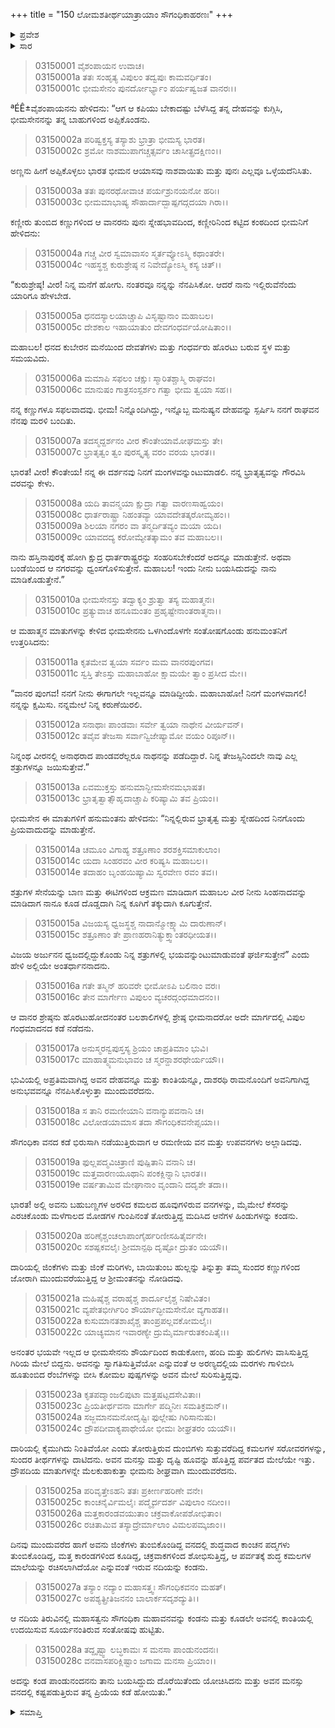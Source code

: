 +++
title = "150 ಲೋಮಶತೀರ್ಥಯಾತ್ರಾಯಾಂ ಸೌಗಂಧಿಕಾಹರಣಃ"
+++

<details><summary>ಪ್ರವೇಶ</summary>


।।   ಓಂ ಓಂ ನಮೋ ನಾರಾಯಣಾಯ।।   ಶ್ರೀ ವೇದವ್ಯಾಸಾಯ ನಮಃ ।।

ಶ್ರೀ ಕೃಷ್ಣದ್ವೈಪಾಯನ ವೇದವ್ಯಾಸ ವಿರಚಿತ  

**ಶ್ರೀ ಮಹಾಭಾರತ**

**ಆರಣ್ಯಕ ಪರ್ವ**

**ತೀರ್ಥಯಾತ್ರಾ ಪರ್ವ**

**ಅಧ್ಯಾಯ 150**

</details>


<details><summary>ಸಾರ</summary>

ಅರ್ಜುನನ ಧ್ವಜದಲ್ಲಿ ನೆಲೆಸುತ್ತೇನೆ ಎಂದು ಭರವಸೆಯನ್ನಿತ್ತು ಹನುಮಂತನು ಅಂತರ್ಧಾನನಾದುದು (1-15). ಮುಂದುವರೆದು ಭೀಮನು ಸೌಗಂಧಿಕಾವನವನ್ನು ಕಂಡುದು (16-28).

</details>


> 03150001 ವೈಶಂಪಾಯನ ಉವಾಚ।  
03150001a ತತಃ ಸಂಹೃತ್ಯ ವಿಪುಲಂ ತದ್ವಪುಃ ಕಾಮವರ್ಧಿತಂ।  
03150001c ಭೀಮಸೇನಂ ಪುನರ್ದೋರ್ಭ್ಯಾಂ ಪರ್ಯಷ್ವಜತ ವಾನರಃ।।

ªÉÊ±ವೈಶಂಪಾಯನನು ಹೇಳಿದನು: “ಆಗ ಆ ಕಪಿಯು ಬೇಕಾದಷ್ಟು ಬೆಳೆಸಿದ್ದ ತನ್ನ ದೇಹವನ್ನು ಕುಗ್ಗಿಸಿ, ಭೀಮಸೇನನನ್ನು ತನ್ನ ಬಾಹುಗಳಿಂದ ಅಪ್ಪಿಕೊಂಡನು.

> 03150002a ಪರಿಷ್ವಕ್ತಸ್ಯ ತಸ್ಯಾಶು ಭ್ರಾತ್ರಾ ಭೀಮಸ್ಯ ಭಾರತ।  
03150002c ಶ್ರಮೋ ನಾಶಮುಪಾಗಚ್ಚತ್ಸರ್ವಂ ಚಾಸೀತ್ಪ್ರದಕ್ಷಿಣಂ।।

ಅಣ್ಣನು ಹೀಗೆ ಅಪ್ಪಿಕೊಳ್ಳಲು ಭಾರತ ಭೀಮನ ಆಯಾಸವು ನಾಶವಾಯಿತು ಮತ್ತು ಪುನಃ ಎಲ್ಲವೂ ಒಳ್ಳೆಯದೆನಿಸಿತು.

> 03150003a ತತಃ ಪುನರಥೋವಾಚ ಪರ್ಯಶ್ರುನಯನೋ ಹರಿಃ।  
03150003c ಭೀಮಮಾಭಾಷ್ಯ ಸೌಹಾರ್ದಾದ್ಬಾಷ್ಪಗದ್ಗದಯಾ ಗಿರಾ।।

ಕಣ್ಣೀರು ತುಂಬಿದ ಕಣ್ಣುಗಳಿಂದ ಆ ವಾನರನು ಪುನಃ ಸ್ನೇಹಭಾವದಿಂದ, ಕಣ್ಣೀರಿನಿಂದ ಕಟ್ಟಿದ ಕಂಠದಿಂದ ಭೀಮನಿಗೆ ಹೇಳಿದನು:

> 03150004a ಗಚ್ಚ ವೀರ ಸ್ವಮಾವಾಸಂ ಸ್ಮರ್ತವ್ಯೋಽಸ್ಮಿ ಕಥಾಂತರೇ।  
03150004c ಇಹಸ್ಥಶ್ಚ ಕುರುಶ್ರೇಷ್ಠ ನ ನಿವೇದ್ಯೋಽಸ್ಮಿ ಕಸ್ಯ ಚಿತ್।।

“ಕುರುಶ್ರೇಷ್ಠ! ವೀರ! ನಿನ್ನ ಮನೆಗೆ ಹೋಗು. ನಂತರವೂ ನನ್ನನ್ನು ನೆನಪಿಸಿಕೋ. ಆದರೆ ನಾನು ಇಲ್ಲಿರುವೆನೆಂದು ಯಾರಿಗೂ ಹೇಳಬೇಡ.

> 03150005a ಧನದಸ್ಯಾಲಯಾಚ್ಚಾಪಿ ವಿಸೃಷ್ಟಾನಾಂ ಮಹಾಬಲ।  
03150005c ದೇಶಕಾಲ ಇಹಾಯಾತುಂ ದೇವಗಂಧರ್ವಯೋಷಿತಾಂ।।

ಮಹಾಬಲ! ಧನದ ಕುಬೇರನ ಮನೆಯಿಂದ ದೇವತೆಗಳು ಮತ್ತು ಗಂಧರ್ವರು ಹೊರಟು ಬರುವ ಸ್ಥಳ ಮತ್ತು ಸಮಯವಿದು.

> 03150006a ಮಮಾಪಿ ಸಫಲಂ ಚಕ್ಷುಃ ಸ್ಮಾರಿತಶ್ಚಾಸ್ಮಿ ರಾಘವಂ।  
03150006c ಮಾನುಷಂ ಗಾತ್ರಸಂಸ್ಪರ್ಶಂ ಗತ್ವಾ ಭೀಮ ತ್ವಯಾ ಸಹ।।

ನನ್ನ ಕಣ್ಣುಗಳೂ ಸಫಲವಾದವು. ಭೀಮ! ನಿನ್ನೊಂದಿಗಿದ್ದು, ಇನ್ನೊಬ್ಬ ಮನುಷ್ಯನ ದೇಹವನ್ನು ಸ್ಪರ್ಷಿಸಿ ನನಗೆ ರಾಘವನ ನೆನಪು ಮರಳಿ ಬಂದಿತು.

> 03150007a ತದಸ್ಮದ್ದರ್ಶನಂ ವೀರ ಕೌಂತೇಯಾಮೋಘಮಸ್ತು ತೇ।  
03150007c ಭ್ರಾತೃತ್ವಂ ತ್ವಂ ಪುರಸ್ಕೃತ್ಯ ವರಂ ವರಯ ಭಾರತ।।

ಭಾರತ! ವೀರ! ಕೌಂತೇಯ! ನನ್ನ ಈ ದರ್ಶನವು ನಿನಗೆ ಮಂಗಳವನ್ನುಂಟುಮಾಡಲಿ. ನನ್ನ ಭ್ರಾತೃತ್ವವನ್ನು ಗೌರವಿಸಿ ವರವನ್ನು ಕೇಳು.

> 03150008a ಯದಿ ತಾವನ್ಮಯಾ ಕ್ಷುದ್ರಾ ಗತ್ವಾ ವಾರಣಸಾಹ್ವಯಂ।  
03150008c ಧಾರ್ತರಾಷ್ಟ್ರಾ ನಿಹಂತವ್ಯಾ ಯಾವದೇತತ್ಕರೋಮ್ಯಹಂ।।   
03150009a ಶಿಲಯಾ ನಗರಂ ವಾ ತನ್ಮರ್ದಿತವ್ಯಂ ಮಯಾ ಯದಿ।  
03150009c ಯಾವದದ್ಯ ಕರೋಮ್ಯೇತತ್ಕಾಮಂ ತವ ಮಹಾಬಲ।।

ನಾನು ಹಸ್ತಿನಾಪುರಕ್ಕೆ ಹೋಗಿ ಕ್ಷುದ್ರ ಧಾರ್ತರಾಷ್ಟ್ರರನ್ನು ಸಂಹರಿಸಬೇಕೆಂದರೆ ಅದನ್ನೂ ಮಾಡುತ್ತೇನೆ. ಅಥವಾ ಬಂಡೆಯಿಂದ ಆ ನಗರವನ್ನು ಧ್ವಂಸಗೊಳಿಸುತ್ತೇನೆ. ಮಹಾಬಲ! ಇಂದು ನೀನು ಬಯಸಿದುದನ್ನು ನಾನು ಮಾಡಿಕೊಡುತ್ತೇನೆ.”

> 03150010a ಭೀಮಸೇನಸ್ತು ತದ್ವಾಕ್ಯಂ ಶ್ರುತ್ವಾ ತಸ್ಯ ಮಹಾತ್ಮನಃ।   
03150010c ಪ್ರತ್ಯುವಾಚ ಹನೂಮಂತಂ ಪ್ರಹೃಷ್ಟೇನಾಂತರಾತ್ಮನಾ।।

ಆ ಮಹಾತ್ಮನ ಮಾತುಗಳನ್ನು ಕೇಳಿದ ಭೀಮಸೇನನು ಒಳಗಿಂದೊಳಗೇ ಸಂತೋಷಗೊಂಡು ಹನುಮಂತನಿಗೆ ಉತ್ತರಿಸಿದನು:

> 03150011a ಕೃತಮೇವ ತ್ವಯಾ ಸರ್ವಂ ಮಮ ವಾನರಪುಂಗವ।  
03150011c ಸ್ವಸ್ತಿ ತೇಽಸ್ತು ಮಹಾಬಾಹೋ ಕ್ಷಾಮಯೇ ತ್ವಾಂ ಪ್ರಸೀದ ಮೇ।।

“ವಾನರ ಪುಂಗವ! ನನಗೆ ನೀನು ಈಗಾಗಲೇ ಇಲ್ಲವನ್ನೂ ಮಾಡಿದ್ದೀಯೆ. ಮಹಾಬಾಹೋ! ನಿನಗೆ ಮಂಗಳವಾಗಲಿ! ನನ್ನನ್ನು ಕ್ಷಮಿಸು. ನನ್ನಮೇಲೆ ನಿನ್ನ ಕರುಣೆಯಿರಲಿ.

> 03150012a ಸನಾಥಾಃ ಪಾಂಡವಾಃ ಸರ್ವೇ ತ್ವಯಾ ನಾಥೇನ ವೀರ್ಯವನ್।  
03150012c ತವೈವ ತೇಜಸಾ ಸರ್ವಾನ್ವಿಜೇಷ್ಯಾಮೋ ವಯಂ ರಿಪೂನ್।।

ನಿನ್ನಂಥ ವೀರನಲ್ಲಿ ಅನಾಥರಾದ ಪಾಂಡವರೆಲ್ಲರೂ ನಾಥನನ್ನು ಪಡೆದಿದ್ದಾರೆ. ನಿನ್ನ ತೇಜಸ್ಸಿನಿಂದಲೇ ನಾವು ಎಲ್ಲ ಶತ್ರುಗಳನ್ನೂ ಜಯಿಸುತ್ತೇವೆ.”

> 03150013a ಏವಮುಕ್ತಸ್ತು ಹನುಮಾನ್ಭೀಮಸೇನಮಭಾಷತ।  
03150013c ಭ್ರಾತೃತ್ವಾತ್ಸೌಹೃದಾಚ್ಚಾಪಿ ಕರಿಷ್ಯಾಮಿ ತವ ಪ್ರಿಯಂ।।

ಭೀಮಸೇನ ಈ ಮಾತುಗಳಿಗೆ ಹನುಮಂತನು ಹೇಳಿದನು: “ನಿನ್ನಲ್ಲಿರುವ ಭ್ರಾತೃತ್ವ ಮತ್ತು ಸ್ನೇಹದಿಂದ ನಿನಗೊಂದು ಪ್ರಿಯವಾದುದನ್ನು ಮಾಡುತ್ತೇನೆ.

> 03150014a ಚಮೂಂ ವಿಗಾಹ್ಯ ಶತ್ರೂಣಾಂ ಶರಶಕ್ತಿಸಮಾಕುಲಾಂ।  
03150014c ಯದಾ ಸಿಂಹರವಂ ವೀರ ಕರಿಷ್ಯಸಿ ಮಹಾಬಲ।।  
03150014e ತದಾಹಂ ಬೃಂಹಯಿಷ್ಯಾಮಿ ಸ್ವರವೇಣ ರವಂ ತವ।।

ಶತ್ರುಗಳ ಸೇನೆಯನ್ನು ಬಾಣ ಮತ್ತು ಈಟಿಗಳಿಂದ ಆಕ್ರಮಣ ಮಾಡಿದಾಗ ಮಹಾಬಲ ವೀರ ನೀನು ಸಿಂಹನಾದವನ್ನು ಮಾಡಿದಾಗ ನಾನೂ ಕೂಡ ದೊಡ್ಡದಾಗಿ ನಿನ್ನ ಕೂಗಿಗೆ ತಕ್ಕುದಾಗಿ ಕೂಗುತ್ತೇನೆ.

> 03150015a ವಿಜಯಸ್ಯ ಧ್ವಜಸ್ಥಶ್ಚ ನಾದಾನ್ಮೋಕ್ಷ್ಯಾಮಿ ದಾರುಣಾನ್।  
03150015c ಶತ್ರೂಣಾಂ ತೇ ಪ್ರಾಣಹರಾನಿತ್ಯುಕ್ತ್ವಾಂತರಧೀಯತ।।

ವಿಜಯ ಅರ್ಜುನನ ಧ್ವಜದಲ್ಲಿದ್ದುಕೊಂಡು ನಿನ್ನ ಶತ್ರುಗಳಲ್ಲಿ ಭಯವನ್ನುಂಟುಮಾಡುವಂತೆ ಘರ್ಜಿಸುತ್ತೇನೆ” ಎಂದು ಹೇಳಿ ಅಲ್ಲಿಯೇ ಅಂತರ್ಧಾನನಾದನು.

> 03150016a ಗತೇ ತಸ್ಮಿನ್ ಹರಿವರೇ ಭೀಮೋಽಪಿ ಬಲಿನಾಂ ವರಃ।  
03150016c ತೇನ ಮಾರ್ಗೇಣ ವಿಪುಲಂ ವ್ಯಚರದ್ಗಂಧಮಾದನಂ।।

ಆ ವಾನರ ಶ್ರೇಷ್ಠನು ಹೊರಟುಹೋದನಂತರ ಬಲಶಾಲಿಗಳಲ್ಲಿ ಶ್ರೇಷ್ಠ ಭೀಮನಾದರೋ ಅದೇ ಮಾರ್ಗದಲ್ಲಿ ವಿಪುಲ ಗಂಧಮಾದನದ ಕಡೆ ನಡೆದನು.

> 03150017a ಅನುಸ್ಮರನ್ವಪುಸ್ತಸ್ಯ ಶ್ರಿಯಂ ಚಾಪ್ರತಿಮಾಂ ಭುವಿ।   
03150017c ಮಾಹಾತ್ಮ್ಯಮನುಭಾವಂ ಚ ಸ್ಮರನ್ದಾಶರಥೇರ್ಯಯೌ।।

ಭುವಿಯಲ್ಲಿ ಅಪ್ರತಿಮವಾಗಿದ್ದ ಅವನ ದೇಹವನ್ನೂ ಮತ್ತು ಕಾಂತಿಯನ್ನೂ, ದಾಶರಥಿ ರಾಮನೊಂದಿಗೆ ಅವನಿಗಾಗಿದ್ದ ಅನುಭವವನ್ನೂ ನೆನಪಿಸಿಕೊಳ್ಳುತ್ತಾ ಮುಂದುವರೆದನು.

> 03150018a ಸ ತಾನಿ ರಮಣೀಯಾನಿ ವನಾನ್ಯುಪವನಾನಿ ಚ।  
03150018c ವಿಲೋಡಯಾಮಾಸ ತದಾ ಸೌಗಂಧಿಕವನೇಪ್ಸಯಾ।।

ಸೌಗಂಧಿಕಾ ವನದ ಕಡೆ ಭಿರುಸಾಗಿ ನಡೆಯುತ್ತಿರುವಾಗ ಆ ರಮಣೀಯ ವನ ಮತ್ತು ಉಪವನಗಳು ಅಲ್ಲಾಡಿದವು.

> 03150019a ಫುಲ್ಲಪದ್ಮವಿಚಿತ್ರಾಣಿ ಪುಷ್ಪಿತಾನಿ ವನಾನಿ ಚ।  
03150019c ಮತ್ತವಾರಣಯೂಥಾನಿ ಪಂಕಕ್ಲಿನ್ನಾನಿ ಭಾರತ।।  
03150019e ವರ್ಷತಾಮಿವ ಮೇಘಾನಾಂ ವೃಂದಾನಿ ದದೃಶೇ ತದಾ।।

ಭಾರತ! ಅಲ್ಲಿ ಅವನು ಬಹುಬಣ್ಣಗಳ ಅರಳಿದ ಕಮಲದ ಹೂವುಗಳಿರುವ ವನಗಳನ್ನು, ಮೈಮೇಲೆ ಕೆಸರನ್ನು ಎರಚಿಕೊಂಡು ಮಳೆಗಾಲದ ಮೋಡಗಳ ಗುಂಪಿನಂತೆ ತೋರುತ್ತಿದ್ದ ಮದಿಸಿದ ಆನೆಗಳ ಹಿಂಡುಗಳನ್ನು ಕಂಡನು.

> 03150020a ಹರಿಣೈಶ್ಚಂಚಲಾಪಾಂಗೈರ್ಹರಿಣೀಸಹಿತೈರ್ವನೇ।   
03150020c ಸಶಷ್ಪಕವಲೈಃ ಶ್ರೀಮಾನ್ಪಥಿ ದೃಷ್ಟೋ ದ್ರುತಂ ಯಯೌ।।

ದಾರಿಯಲ್ಲಿ ಜಿಂಕೆಗಳು ಮತ್ತು ಜಿಂಕೆ ಮರಿಗಳು, ಬಾಯಿತುಂಬ ಹುಲ್ಲನ್ನು ತಿನ್ನುತ್ತಾ ತಮ್ಮ ಸುಂದರ ಕಣ್ಣುಗಳಿಂದ ಜೋರಾಗಿ ಮುಂದುವರೆಯುತ್ತಿದ್ದ ಆ ಶ್ರೀಮಂತನನ್ನು ನೋಡಿದವು.

> 03150021a ಮಹಿಷೈಶ್ಚ ವರಾಹೈಶ್ಚ ಶಾರ್ದೂಲೈಶ್ಚ ನಿಷೇವಿತಂ।  
03150021c ವ್ಯಪೇತಭೀರ್ಗಿರಿಂ ಶೌರ್ಯಾದ್ಭೀಮಸೇನೋ ವ್ಯಗಾಹತ।।  
03150022a ಕುಸುಮಾನತಶಾಖೈಶ್ಚ ತಾಂಪ್ರಪಲ್ಲವಕೋಮಲೈಃ।  
03150022c ಯಾಚ್ಯಮಾನ ಇವಾರಣ್ಯೇ ದ್ರುಮೈರ್ಮಾರುತಕಂಪಿತೈಃ।।

ಅನಂತರ ಭಯವೇ ಇಲ್ಲದ ಆ ಭೀಮಸೇನನು ಶೌರ್ಯದಿಂದ ಕಾಡುಕೋಣ, ಹಂದಿ ಮತ್ತು ಹುಲಿಗಳು ವಾಸಿಸುತ್ತಿದ್ದ ಗಿರಿಯ ಮೇಲೆ ಬಿದ್ದನು. ಅವನನ್ನು ಸ್ವಾಗತಿಸುತ್ತಿವೆಯೋ ಎನ್ನುವಂತೆ ಆ ಅರಣ್ಯದಲ್ಲಿಯ ಮರಗಳು ಗಾಳಿಬೀಸಿ ಹೂತುಂಬಿದ ರೆಂಬೆಗಳನ್ನು ಬೀಸಿ ಕೋಮಲ ಪುಷ್ಪಗಳನ್ನು ಅವನ ಮೇಲೆ ಸುರಿಸುತ್ತಿದ್ದವು.

> 03150023a ಕೃತಪದ್ಮಾಂಜಲಿಪುಟಾ ಮತ್ತಷಟ್ಪದಸೇವಿತಾಃ।   
03150023c ಪ್ರಿಯತೀರ್ಥವನಾ ಮಾರ್ಗೇ ಪದ್ಮಿನೀಃ ಸಮತಿಕ್ರಮನ್।।  
03150024a ಸಜ್ಜಮಾನಮನೋದೃಷ್ಟಿಃ ಫುಲ್ಲೇಷು ಗಿರಿಸಾನುಷು।  
03150024c ದ್ರೌಪದೀವಾಕ್ಯಪಾಥೇಯೋ ಭೀಮಃ ಶೀಘ್ರತರಂ ಯಯೌ।।

ದಾರಿಯಲ್ಲಿ ಕೈಮುಗಿದು ನಿಂತಿವೆಯೋ ಎಂದು ತೋರುತ್ತಿರುವ ದುಂಬಿಗಳು ಸುತ್ತುವರೆದಿದ್ದ ಕಮಲಗಳ ಸರೋವರಗಳನ್ನು, ಸುಂದರ ತೀರ್ಥಗಳನ್ನು ದಾಟಿದನು. ಅವನ ಮನಸ್ಸು ಮತ್ತು ದೃಷ್ಟಿ ಹೂವನ್ನು ಹೊತ್ತಿದ್ದ ಪರ್ವತದ ಮೇಲೆಯೇ ಇತ್ತು. ದ್ರೌಪದಿಯ ಮಾತುಗಳನ್ನೇ ಮೆಲಕುಹಾಕುತ್ತಾ ಭೀಮನು ಶೀಘ್ರವಾಗಿ ಮುಂದುವರೆದನು.

> 03150025a ಪರಿವೃತ್ತೇಽಹನಿ ತತಃ ಪ್ರಕೀರ್ಣಹರಿಣೇ ವನೇ।  
03150025c ಕಾಂಚನೈರ್ವಿಮಲೈಃ ಪದ್ಮೈರ್ದದರ್ಶ ವಿಪುಲಾಂ ನದೀಂ।।  
03150026a ಮತ್ತಕಾರಂಡವಯುತಾಂ ಚಕ್ರವಾಕೋಪಶೋಭಿತಾಂ।  
03150026c ರಚಿತಾಮಿವ ತಸ್ಯಾದ್ರೇರ್ಮಾಲಾಂ ವಿಮಲಪಮ್ಕಜಾಂ।।

ದಿನವು ಮುಂದುವರೆದ ಹಾಗೆ ಅವನು ಜಿಂಕೆಗಳು ತುಂಬಿಕೊಂಡಿದ್ದ ವನದಲ್ಲಿ ಶುದ್ಧವಾದ ಕಾಂಚನ ಪದ್ಮಗಳು ತುಂಬಿಕೊಂಡಿದ್ದ, ಮತ್ತ ಕಾರಂಡಗಳಿಂದ ಕೂಡಿದ್ದ, ಚಕ್ರವಾಕಗಳಿಂದ ಶೋಭಿಸುತ್ತಿದ್ದ, ಆ ಪರ್ವತಕ್ಕೆ ಶುದ್ಧ ಕಮಲಗಳ ಮಾಲೆಯನ್ನು ರಚಿಸಲಾಗಿದೆಯೋ ಎನ್ನುವಂತೆ ಇರುವ ನದಿಯನ್ನು ಕಂಡನು.

> 03150027a ತಸ್ಯಾಂ ನದ್ಯಾಂ ಮಹಾಸತ್ತ್ವಃ ಸೌಗಂಧಿಕವನಂ ಮಹತ್।  
03150027c ಅಪಶ್ಯತ್ಪ್ರೀತಿಜನನಂ ಬಾಲಾರ್ಕಸದೃಶದ್ಯುತಿ।।

ಆ ನದಿಯ ತಿರುವಿನಲ್ಲಿ ಮಹಾಸತ್ವನು ಸೌಗಂಧಿಕಾ ಮಹಾವನವನ್ನು ಕಂಡನು ಮತ್ತು ಕೂಡಲೇ ಅವನಲ್ಲಿ ಕಾಂತಿಯಲ್ಲಿ ಉದಯಿಸುವ ಸೂರ್ಯನಂತಿರುವ ಸಂತೋಷವು ಹುಟ್ಟಿತು.

> 03150028a ತದ್ದೃಷ್ಟ್ವಾ ಲಬ್ಧಕಾಮಃ ಸ ಮನಸಾ ಪಾಂಡುನಂದನಃ।  
03150028c ವನವಾಸಪರಿಕ್ಲಿಷ್ಟಾಂ ಜಗಾಮ ಮನಸಾ ಪ್ರಿಯಾಂ।।

ಅದನ್ನು ಕಂಡ ಪಾಂಡುನಂದನನು ತಾನು ಬಯಸಿದ್ದುದು ದೊರೆಯಿತೆಂದು ಯೋಚಿಸಿದನು ಮತ್ತು ಅವನ ಮನಸ್ಸು ವನದಲ್ಲಿ ಕಷ್ಟಪಡುತ್ತಿರುವ ತನ್ನ ಪ್ರಿಯೆಯ ಕಡೆ ಹೋಯಿತು.”

<details><summary>ಸಮಾಪ್ತಿ</summary>


ಇತಿ ಶ್ರೀ ಮಹಾಭಾರತೇ ಆರಣ್ಯಕಪರ್ವಣಿ ತೀರ್ಥಯಾತ್ರಾಪರ್ವಣಿ ಲೋಮಶತೀರ್ಥಯಾತ್ರಾಯಾಂ ಸೌಗಂಧಿಕಾಹರಣೇ ಪಂಚಶದಧಿಕಶತತಮೋಽಧ್ಯಾಯಃ।  
ಇದು ಮಹಾಭಾರತದ ಆರಣ್ಯಕಪರ್ವದಲ್ಲಿ ತೀರ್ಥಯಾತ್ರಾಪರ್ವದಲ್ಲಿ ಲೋಮಶತೀರ್ಥಯಾತ್ರೆಯಲ್ಲಿ ಸೌಗಂಧಿಕಾಹರಣವೆಂಬ ನೂರಾಐವತ್ತನೆಯ ಅಧ್ಯಾಯವು.



</details>
